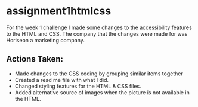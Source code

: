 # assignment1htmlcss

For the week 1 challenge I made some changes to the accessibility features to the HTML and CSS. The company that the changes were made for was Horiseon a marketing company. 

## Actions Taken:
* Made changes to the CSS coding by grouping similar items together
* Created a read me file with what I did. 
* Changed styling features for the HTML & CSS files. 
* Added alternative source  of images when the picture is not available in the HTML. 
